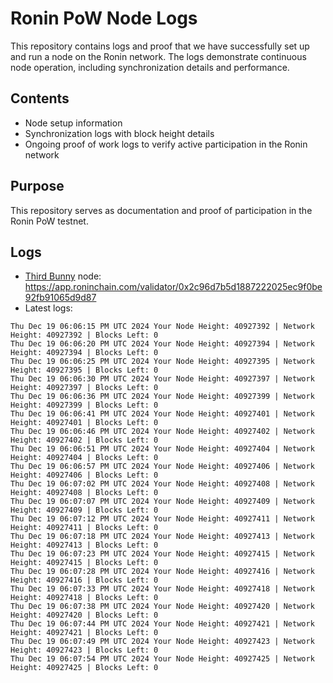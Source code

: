 # Ronin PoW Node Logs

This repository contains logs and proof that we have successfully set up and run a node on the Ronin network. The logs demonstrate continuous node operation, including synchronization details and performance.

## Contents

- Node setup information
- Synchronization logs with block height details
- Ongoing proof of work logs to verify active participation in the Ronin network

## Purpose

This repository serves as documentation and proof of participation in the Ronin PoW testnet.

## Logs

- [Third Bunny](https://thirdbunny.xyz/) node: https://app.roninchain.com/validator/0x2c96d7b5d1887222025ec9f0be92fb91065d9d87
- Latest logs:
```
Thu Dec 19 06:06:15 PM UTC 2024 Your Node Height: 40927392 | Network Height: 40927392 | Blocks Left: 0
Thu Dec 19 06:06:20 PM UTC 2024 Your Node Height: 40927394 | Network Height: 40927394 | Blocks Left: 0
Thu Dec 19 06:06:25 PM UTC 2024 Your Node Height: 40927395 | Network Height: 40927395 | Blocks Left: 0
Thu Dec 19 06:06:30 PM UTC 2024 Your Node Height: 40927397 | Network Height: 40927397 | Blocks Left: 0
Thu Dec 19 06:06:36 PM UTC 2024 Your Node Height: 40927399 | Network Height: 40927399 | Blocks Left: 0
Thu Dec 19 06:06:41 PM UTC 2024 Your Node Height: 40927401 | Network Height: 40927401 | Blocks Left: 0
Thu Dec 19 06:06:46 PM UTC 2024 Your Node Height: 40927402 | Network Height: 40927402 | Blocks Left: 0
Thu Dec 19 06:06:51 PM UTC 2024 Your Node Height: 40927404 | Network Height: 40927404 | Blocks Left: 0
Thu Dec 19 06:06:57 PM UTC 2024 Your Node Height: 40927406 | Network Height: 40927406 | Blocks Left: 0
Thu Dec 19 06:07:02 PM UTC 2024 Your Node Height: 40927408 | Network Height: 40927408 | Blocks Left: 0
Thu Dec 19 06:07:07 PM UTC 2024 Your Node Height: 40927409 | Network Height: 40927409 | Blocks Left: 0
Thu Dec 19 06:07:12 PM UTC 2024 Your Node Height: 40927411 | Network Height: 40927411 | Blocks Left: 0
Thu Dec 19 06:07:18 PM UTC 2024 Your Node Height: 40927413 | Network Height: 40927413 | Blocks Left: 0
Thu Dec 19 06:07:23 PM UTC 2024 Your Node Height: 40927415 | Network Height: 40927415 | Blocks Left: 0
Thu Dec 19 06:07:28 PM UTC 2024 Your Node Height: 40927416 | Network Height: 40927416 | Blocks Left: 0
Thu Dec 19 06:07:33 PM UTC 2024 Your Node Height: 40927418 | Network Height: 40927418 | Blocks Left: 0
Thu Dec 19 06:07:38 PM UTC 2024 Your Node Height: 40927420 | Network Height: 40927420 | Blocks Left: 0
Thu Dec 19 06:07:44 PM UTC 2024 Your Node Height: 40927421 | Network Height: 40927421 | Blocks Left: 0
Thu Dec 19 06:07:49 PM UTC 2024 Your Node Height: 40927423 | Network Height: 40927423 | Blocks Left: 0
Thu Dec 19 06:07:54 PM UTC 2024 Your Node Height: 40927425 | Network Height: 40927425 | Blocks Left: 0
```
